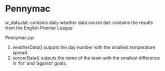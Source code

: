 # Pennymac

w_data.dat: contains daily weather data
soccer.dat: contains the results from the English Premier League

Pennymac.py:
1. weatherData() outputs the day number with the smallest temperature spread.
2. soccerData() outputs the name of the team with the smallest difference in ‘for’ and ‘against’ goals.
